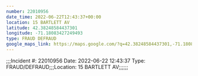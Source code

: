 ```yaml
---
number: 22010956
date_time: 2022-06-22T12:43:37+00:00
location: 15 BARTLETT AV
latitude: 42.38248584437301
longitude: -71.18083427249493
type: FRAUD DEFRAUD
google_maps_link: https://maps.google.com/?q=42.38248584437301,-71.18083427249493
---
```


;;;Incident #: 22010956  Date: 2022-06-22 12:43:37   Type: FRAUD/DEFRAUD;;;Location: 15 BARTLETT AV;;;;;;
